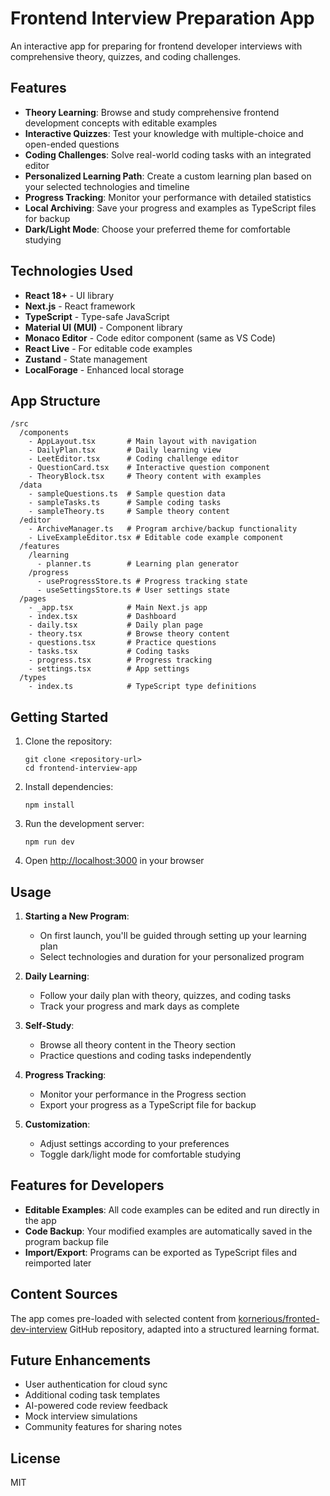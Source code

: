 # Frontend Interview Preparation App

An interactive app for preparing for frontend developer interviews with comprehensive theory, quizzes, and coding challenges.

## Features

- **Theory Learning**: Browse and study comprehensive frontend development concepts with editable examples
- **Interactive Quizzes**: Test your knowledge with multiple-choice and open-ended questions
- **Coding Challenges**: Solve real-world coding tasks with an integrated editor
- **Personalized Learning Path**: Create a custom learning plan based on your selected technologies and timeline
- **Progress Tracking**: Monitor your performance with detailed statistics
- **Local Archiving**: Save your progress and examples as TypeScript files for backup
- **Dark/Light Mode**: Choose your preferred theme for comfortable studying

## Technologies Used

- **React 18+** - UI library
- **Next.js** - React framework
- **TypeScript** - Type-safe JavaScript
- **Material UI (MUI)** - Component library
- **Monaco Editor** - Code editor component (same as VS Code)
- **React Live** - For editable code examples
- **Zustand** - State management
- **LocalForage** - Enhanced local storage

## App Structure

```
/src
  /components
    - AppLayout.tsx       # Main layout with navigation
    - DailyPlan.tsx       # Daily learning view
    - LeetEditor.tsx      # Coding challenge editor
    - QuestionCard.tsx    # Interactive question component
    - TheoryBlock.tsx     # Theory content with examples
  /data
    - sampleQuestions.ts  # Sample question data
    - sampleTasks.ts      # Sample coding tasks
    - sampleTheory.ts     # Sample theory content
  /editor
    - ArchiveManager.ts   # Program archive/backup functionality
    - LiveExampleEditor.tsx # Editable code example component
  /features
    /learning
      - planner.ts        # Learning plan generator
    /progress
      - useProgressStore.ts # Progress tracking state
      - useSettingsStore.ts # User settings state
  /pages
    - _app.tsx            # Main Next.js app
    - index.tsx           # Dashboard
    - daily.tsx           # Daily plan page
    - theory.tsx          # Browse theory content
    - questions.tsx       # Practice questions
    - tasks.tsx           # Coding tasks
    - progress.tsx        # Progress tracking
    - settings.tsx        # App settings
  /types
    - index.ts            # TypeScript type definitions
```

## Getting Started

1. Clone the repository:
   ```
   git clone <repository-url>
   cd frontend-interview-app
   ```

2. Install dependencies:
   ```
   npm install
   ```

3. Run the development server:
   ```
   npm run dev
   ```

4. Open [http://localhost:3000](http://localhost:3000) in your browser

## Usage

1. **Starting a New Program**:
   - On first launch, you'll be guided through setting up your learning plan
   - Select technologies and duration for your personalized program

2. **Daily Learning**:
   - Follow your daily plan with theory, quizzes, and coding tasks
   - Track your progress and mark days as complete

3. **Self-Study**:
   - Browse all theory content in the Theory section
   - Practice questions and coding tasks independently

4. **Progress Tracking**:
   - Monitor your performance in the Progress section
   - Export your progress as a TypeScript file for backup

5. **Customization**:
   - Adjust settings according to your preferences
   - Toggle dark/light mode for comfortable studying

## Features for Developers

- **Editable Examples**: All code examples can be edited and run directly in the app
- **Code Backup**: Your modified examples are automatically saved in the program backup file
- **Import/Export**: Programs can be exported as TypeScript files and reimported later

## Content Sources

The app comes pre-loaded with selected content from [kornerious/fronted-dev-interview](https://github.com/kornerious/fronted-dev-interview) GitHub repository, adapted into a structured learning format.

## Future Enhancements

- User authentication for cloud sync
- Additional coding task templates
- AI-powered code review feedback
- Mock interview simulations
- Community features for sharing notes

## License

MIT

